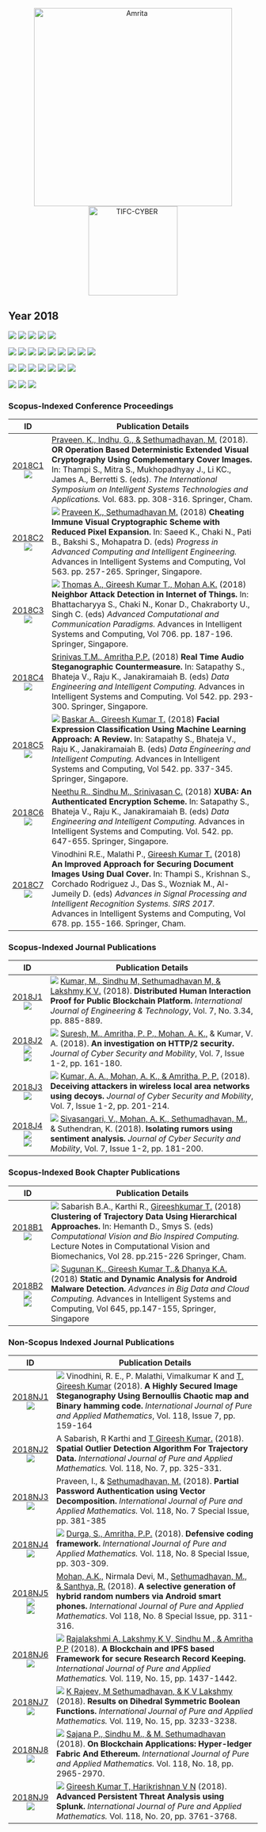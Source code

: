 <p align="center">
    <img src="https://amrita-tifac-cyber-blockchain.github.io/Amrita-TIFAC-Cyber-Blockchain/AVV_PNG.png" alt ="Amrita" width="400" />
    <img src="https://amrita.edu/wp-content/uploads/2021/09/1597668744269.jpg" alt ="TIFC-CYBER" width="180" />
</p>

## Year 2018
![](https://img.shields.io/badge/Year-2018-brightgreen) ![](https://img.shields.io/badge/Scopus_Conference-7-brightgreen) ![](https://img.shields.io/badge/Scopus_Journal-4-brightgreen) ![](https://img.shields.io/badge/Scopus_Book_Chapter-2-brightgreen) ![](https://img.shields.io/badge/Non_Scopus_Journal-9-orange)

![](https://img.shields.io/badge/M_Sethumadhavan-8-blue) ![](https://img.shields.io/badge/Gireesh_Kumar_T-8-blue) ![](https://img.shields.io/badge/C_Srinivasan-1-blue) ![](https://img.shields.io/badge/Sindhu_M-4-blue) ![](https://img.shields.io/badge/Lakshmy_K_V-3-blue) ![](https://img.shields.io/badge/Amritha_P_P-5-blue) ![](https://img.shields.io/badge/Praveen_K-2-blue) ![](https://img.shields.io/badge/Ashok_Kumar_Mohan-5-blue) ![](https://img.shields.io/badge/Santhya_R-1-blue) 

![](https://img.shields.io/badge/Intelligent_Systems_Technologies_and_Applications-1-yellow)  ![](https://img.shields.io/badge/Advanced_Computing_and_Intelligent_Engineering-1-yellow) 
![](https://img.shields.io/badge/Advanced_Computational_and_Communication_Paradigms-1-yellow)  ![](https://img.shields.io/badge/Data_Engineering_and_Intelligent_Computing-3-yellow) ![](https://img.shields.io/badge/SIRS-1-yellow) ![](https://img.shields.io/badge/Advances_in_Big_Data_and_Cloud_Computing-1-yellow) ![](https://img.shields.io/badge/Computational_Vision_and_Bio_Inspired_Computing-1-yellow) 

![](https://img.shields.io/badge/International_Journal_of_Pure_and_Applied_Mathematics-9-yellowgreen) ![](https://img.shields.io/badge/IJEAT-1-yellowgreen) ![](https://img.shields.io/badge/Journal_of_Cyber_Security_and_Mobility-3-yellowgreen)
### Scopus-Indexed Conference Proceedings

| ID | Publication Details |
|:---:| ------------------------------- |
| [2018C1](https://doi.org/10.1007/978-3-319-68385-0_26) <br/> ![](https://img.shields.io/badge/-Visual_Cryptography-darkblue) | [Praveen, K., Indhu, G., & Sethumadhavan, M.](a) (2018). **OR Operation Based Deterministic Extended Visual Cryptography Using Complementary Cover Images.** In: Thampi S., Mitra S., Mukhopadhyay J., Li KC., James A., Berretti S. (eds). _The International Symposium on Intelligent Systems Technologies and Applications._ Vol. 683. pp. 308-316. Springer, Cham. |
| [2018C2](https://doi.org/10.1007/978-981-10-6872-0_24) <br/> ![](https://img.shields.io/badge/-Visual_Cryptography-darkblue) | ![](https://img.shields.io/badge/-Ph.D-blue) [Praveen K., Sethumadhavan M.]() (2018) **Cheating Immune Visual Cryptographic Scheme with Reduced Pixel Expansion.** In: Saeed K., Chaki N., Pati B., Bakshi S., Mohapatra D. (eds) _Progress in Advanced Computing and Intelligent Engineering._ Advances in Intelligent Systems and Computing, Vol 563. pp. 257-265. Springer, Singapore. |
| [2018C3](https://doi.org/10.1007/978-981-10-8237-5_18) <br/> ![](https://img.shields.io/badge/-IoT-darkblue)  | ![](https://img.shields.io/badge/-M.Tech-blue) [Thomas A., Gireesh Kumar T., Mohan A.K.]() (2018) **Neighbor Attack Detection in Internet of Things.** In: Bhattacharyya S., Chaki N., Konar D., Chakraborty U., Singh C. (eds) _Advanced Computational and Communication Paradigms._ Advances in Intelligent Systems and Computing, Vol 706. pp. 187-196. Springer, Singapore. |
| [2018C4](https://doi.org/10.1007/978-981-10-3223-3_27) <br/> ![](https://img.shields.io/badge/-Stegano-darkblue) |	[Srinivas T.M., Amritha P.P.]() (2018) **Real Time Audio Steganographic Countermeasure.** In: Satapathy S., Bhateja V., Raju K., Janakiramaiah B. (eds) _Data Engineering and Intelligent Computing._ Advances in Intelligent Systems and Computing. Vol 542. pp. 293-300. Springer, Singapore. |
| [2018C5](https://doi.org/10.1007/978-981-10-3223-3_32) <br/> ![](https://img.shields.io/badge/-ML-darkblue) | ![](https://img.shields.io/badge/-M.Tech-blue) [Baskar A., Gireesh Kumar T.]() (2018) **Facial Expression Classification Using Machine Learning Approach: A Review.** In: Satapathy S., Bhateja V., Raju K., Janakiramaiah B. (eds) _Data Engineering and Intelligent Computing._ Advances in Intelligent Systems and Computing, Vol 542. pp. 337-345. Springer, Singapore. |
| [2018C6](https://doi.org/10.1007/978-981-10-3223-3_62) <br/> ![](https://img.shields.io/badge/-Crypto-darkblue) |	[Neethu R., Sindhu M., Srinivasan C.](a) (2018) **XUBA: An Authenticated Encryption Scheme.** In: Satapathy S., Bhateja V., Raju K., Janakiramaiah B. (eds) _Data Engineering and Intelligent Computing._ Advances in Intelligent Systems and Computing. Vol. 542. pp. 647-655. Springer, Singapore. |
| [2018C7](https://doi.org/10.1007/978-3-319-67934-1_14) <br/> ![](https://img.shields.io/badge/-DNA-darkblue)  |	Vinodhini R.E., Malathi P., [Gireesh Kumar T.]() (2018) **An Improved Approach for Securing Document Images Using Dual Cover.** In: Thampi S., Krishnan S., Corchado Rodriguez J., Das S., Wozniak M., Al-Jumeily D. (eds) _Advances in Signal Processing and Intelligent Recognition Systems. SIRS 2017._ Advances in Intelligent Systems and Computing, Vol 678. pp. 155-166. Springer, Cham. |

### Scopus-Indexed Journal Publications
 
| ID | Publication Details |
| :---: | ------------------------------- |
| [2018J1]() <br/> ![](https://img.shields.io/badge/-Blockchain-darkblue) |	![](https://img.shields.io/badge/-M.Tech-blue) [Kumar, M., Sindhu M, Sethumadhavan M, & Lakshmy K V.]() (2018). **Distributed Human Interaction Proof for Public Blockchain Platform.** _International Journal of Engineering & Technology_, Vol. 7, No. 3.34, pp. 885-889. |
| [2018J2](https://doi.org/10.13052/2245-1439.7112) <br/> ![](https://img.shields.io/badge/-Web-darkblue) <br/> ![](https://img.shields.io/badge/-HTTP2-darkblue) | ![](https://img.shields.io/badge/-M.Tech_CSIR-blue)	[Suresh, M., Amritha, P. P., Mohan, A. K.,]() & Kumar, V. A. (2018). **An investigation on HTTP/2 security.** _Journal of Cyber Security and Mobility_, Vol. 7, Issue 1-2, pp. 161-180. |
| [2018J3](https://doi.org/10.13052/2245-1439.7114) <br/> ![](https://img.shields.io/badge/-WLAN-darkblue) | ![](https://img.shields.io/badge/-M.Tech_CSIR-blue) [Kumar, A. A., Mohan, A. K., & Amritha, P. P.]() (2018). **Deceiving attackers in wireless local area networks using decoys.** _Journal of Cyber Security and Mobility_, Vol. 7, Issue 1-2, pp. 201-214. |
| [2018J4](https://doi.org/10.13052/2245-1439.7113) <br/> ![](https://img.shields.io/badge/-Social_Media-darkblue) <br/> ![](https://img.shields.io/badge/-Sentiment_Analysis-darkblue) | ![](https://img.shields.io/badge/-M.Tech-blue) [Sivasangari, V., Mohan, A. K., Sethumadhavan, M.,]() & Suthendran, K. (2018). **Isolating rumors using sentiment analysis.** _Journal of Cyber Security and Mobility_, Vol. 7, Issue 1-2, pp. 181-200. |

### Scopus-Indexed Book Chapter Publications

| ID | Publication Details |
| :---: | ------------------------------- |
| [2018B1](https://doi.org/10.1007/978-3-319-71767-8_18) <br/> ![](https://img.shields.io/badge/-Trajectory-darkblue) | ![](https://img.shields.io/badge/-Faculty-blue) Sabarish B.A., Karthi R., [Gireeshkumar T.]() (2018) **Clustering of Trajectory Data Using Hierarchical Approaches.** In: Hemanth D., Smys S. (eds) _Computational Vision and Bio Inspired Computing._ Lecture Notes in Computational Vision and Biomechanics, Vol 28. pp.215-226 Springer, Cham. |
| [2018B2](https://doi.org/10.1007/978-981-10-7200-0_13) <br/> ![](https://img.shields.io/badge/-Android-darkblue) <br/> ![](https://img.shields.io/badge/-Malware-darkblue) | ![](https://img.shields.io/badge/-M.Tech-blue) [Sugunan K., Gireesh Kumar T.,& Dhanya K.A.]() (2018) **Static and Dynamic Analysis for Android Malware Detection.** _Advances in Big Data and Cloud Computing._ Advances in Intelligent Systems and Computing, Vol 645, pp.147-155, Springer, Singapore |

### Non-Scopus Indexed Journal Publications

| ID | Publication Details |
| :---: | ------------------------------- |
| [2018NJ1]() <br/> ![](https://img.shields.io/badge/-Stegano-darkblue) | ![](https://img.shields.io/badge/-Faculty-blue) Vinodhini, R. E., P. Malathi, Vimalkumar K and [T. Gireesh Kumar]() (2018). **A Highly Secured Image Steganography Using Bernoullis Chaotic map and Binary hamming code.** _International Journal of Pure and Applied Mathematics_, Vol. 118, Issue 7, pp. 159-164 |
| [2018NJ2]()  <br/> ![](https://img.shields.io/badge/-Trajectory-darkblue) |	A Sabarish, R Karthi and [T Gireesh Kumar.]() (2018). **Spatial Outlier Detection Algorithm For Trajectory Data.** _International Journal of Pure and Applied Mathematics._ Vol. 118, No. 7, pp. 325-331. |
| [2018NJ3](https://acadpubl.eu/jsi/2018-118-7-9/articles/7/51.pdf) <br/> ![](https://img.shields.io/badge/-Vector_Decomposition-darkblue) |	Praveen, I., & [Sethumadhavan, M.]() (2018). **Partial Password Authentication using Vector Decomposition.** _International Journal of Pure and Applied Mathematics._ Vol. 118, No. 7 Special Issue, pp. 381-385 |
| [2018NJ4]() <br/> ![](https://img.shields.io/badge/-Secure_Coding-darkblue) | ![](https://img.shields.io/badge/-M.Tech-blue) [Durga, S., Amritha, P.P.]() (2018). **Defensive coding framework.** _International Journal of Pure and Applied Mathematics._ Vol. 118, No. 8 Special Issue, pp. 303-309. |
| [2018NJ5](https://acadpubl.eu/jsi/2018-118-7-9/articles/8/43.pdf) <br/> ![](https://img.shields.io/badge/-RNG-darkblue) <br/> ![](https://img.shields.io/badge/-Android-darkblue) |	[Mohan, A.K.,]() Nirmala Devi, M., [Sethumadhavan, M., & Santhya, R.]() (2018). **A selective generation of hybrid random numbers via Android smart phones.** _International Journal of Pure and Applied Mathematics_. Vol 118, No. 8 Special Issue, pp. 311-316. |
| [2018NJ6](https://acadpubl.eu/hub/2018-119-15/4/751.pdf) <br/> ![](https://img.shields.io/badge/-Blockchain-darkblue) | ![](https://img.shields.io/badge/-M.Tech-blue) [Rajalakshmi A, Lakshmy K V, Sindhu M , & Amritha P P]() (2018). **A Blockchain and IPFS based Framework for secure Research Record Keeping.** _International Journal of Pure and Applied Mathematics._ Vol. 119, No. 15, pp. 1437-1442. |
| [2018NJ7](https://acadpubl.eu/hub/2018-119-15/2/341.pdf) <br/> ![](https://img.shields.io/badge/-Boolean_Functions-darkblue) | ![](https://img.shields.io/badge/-Ph.D-blue)	[K Rajeev, M Sethumadhavan, & K V Lakshmy]() (2018). **Results on Dihedral Symmetric Boolean Functions.** _International Journal of Pure and Applied Mathematics._ Vol. 119, No. 15, pp. 3233-3238. |
| [2018NJ8](https://acadpubl.eu/jsi/2018-118-18/articles/18c/84.pdf) <br/> ![](https://img.shields.io/badge/-Blockchain-darkblue) | ![](https://img.shields.io/badge/-M.Tech-blue) [Sajana P., Sindhu M., & M. Sethumadhavan]() (2018). **On Blockchain Applications: Hyper-ledger Fabric And Ethereum.** _International Journal of Pure and Applied Mathematics._ Vol. 118, No. 18, pp. 2965-2970. |
| [2018NJ9](https://www.acadpubl.eu/hub/2018-118-21/articles/21e/5.pdf) <br/> ![](https://img.shields.io/badge/-APT-darkblue) | ![](https://img.shields.io/badge/-M.Tech-blue)	[Gireesh Kumar T, Harikrishnan V N]() (2018). **Advanced Persistent Threat Analysis using Splunk.** _International Journal of Pure and Applied Mathematics._ Vol. 118, No. 20, pp. 3761-3768. |
